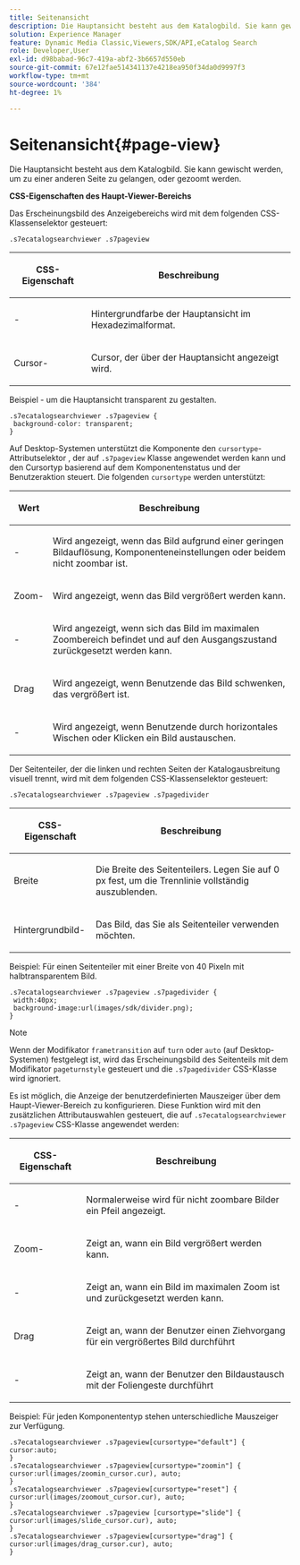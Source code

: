 ```yaml
---
title: Seitenansicht
description: Die Hauptansicht besteht aus dem Katalogbild. Sie kann gewischt werden, um zu einer anderen Seite zu gelangen, oder gezoomt werden.
solution: Experience Manager
feature: Dynamic Media Classic,Viewers,SDK/API,eCatalog Search
role: Developer,User
exl-id: d98babad-96c7-419a-abf2-3b6657d550eb
source-git-commit: 67e12fae514341137e4218ea950f34da0d9997f3
workflow-type: tm+mt
source-wordcount: '384'
ht-degree: 1%

---
```


# Seitenansicht{#page-view}

Die Hauptansicht besteht aus dem Katalogbild. Sie kann gewischt werden, um zu einer anderen Seite zu gelangen, oder gezoomt werden.

<!--<a id="section_061E550C1C1D4DB2BD663A898895B38C"></a>-->

**CSS-Eigenschaften des Haupt-Viewer-Bereichs**

Das Erscheinungsbild des Anzeigebereichs wird mit dem folgenden CSS-Klassenselektor gesteuert:

```
.s7ecatalogsearchviewer .s7pageview
```

<table id="table_94EE3F5BBE4547C0B4943471CEE7EDE4"> 
 <thead> 
  <tr> 
   <th colname="col1" class="entry"> <p> CSS-Eigenschaft </p> </th> 
   <th colname="col2" class="entry"> <p>Beschreibung </p> </th> 
  </tr> 
 </thead>
 <tbody> 
  <tr> 
   <td colname="col1"> <p> <span class="codeph">-</span> </p> </td> 
   <td colname="col2"> <p> Hintergrundfarbe der Hauptansicht im Hexadezimalformat. </p> </td> 
  </tr> 
  <tr> 
   <td colname="col1"> <p> <span class="codeph"> Cursor-</span> </p> </td> 
   <td colname="col2"> <p>Cursor, der über der Hauptansicht angezeigt wird. </p> </td> 
  </tr> 
 </tbody> 
</table>

Beispiel - um die Hauptansicht transparent zu gestalten.

```
.s7ecatalogsearchviewer .s7pageview { 
 background-color: transparent; 
}
```

Auf Desktop-Systemen unterstützt die Komponente den `cursortype`-Attributselektor , der auf `.s7pageview` Klasse angewendet werden kann und den Cursortyp basierend auf dem Komponentenstatus und der Benutzeraktion steuert. Die folgenden `cursortype` werden unterstützt:

<table id="table_45B83F6CCDE84C36B0E087CA9144BFE6"> 
 <thead> 
  <tr> 
   <th colname="col1" class="entry"> <p>Wert </p> </th> 
   <th colname="col2" class="entry"> <p>Beschreibung </p> </th> 
  </tr> 
 </thead>
 <tbody> 
  <tr> 
   <td colname="col1"> <p> <span class="codeph">-</span> </p> </td> 
   <td colname="col2"> <p>Wird angezeigt, wenn das Bild aufgrund einer geringen Bildauflösung, Komponenteneinstellungen oder beidem nicht zoombar ist. </p> </td> 
  </tr> 
  <tr> 
   <td colname="col1"> <p> <span class="codeph"> Zoom-</span> </p> </td> 
   <td colname="col2"> <p>Wird angezeigt, wenn das Bild vergrößert werden kann. </p> </td> 
  </tr> 
  <tr> 
   <td colname="col1"> <p> <span class="codeph">-</span> </p> </td> 
   <td colname="col2"> <p>Wird angezeigt, wenn sich das Bild im maximalen Zoombereich befindet und auf den Ausgangszustand zurückgesetzt werden kann. </p> </td> 
  </tr> 
  <tr> 
   <td colname="col1"> <p> <span class="codeph"> Drag </span> </p> </td> 
   <td colname="col2"> <p>Wird angezeigt, wenn Benutzende das Bild schwenken, das vergrößert ist. </p> </td> 
  </tr> 
  <tr> 
   <td colname="col1"> <p> <span class="codeph">-</span> </p> </td> 
   <td colname="col2"> <p>Wird angezeigt, wenn Benutzende durch horizontales Wischen oder Klicken ein Bild austauschen. </p> </td> 
  </tr> 
 </tbody> 
</table>

Der Seitenteiler, der die linken und rechten Seiten der Katalogausbreitung visuell trennt, wird mit dem folgenden CSS-Klassenselektor gesteuert:

`.s7ecatalogsearchviewer .s7pageview .s7pagedivider`

<table id="table_77EBC9A77BF14CF4974F8F43C709A207"> 
 <thead> 
  <tr> 
   <th colname="col1" class="entry"> <p> CSS-Eigenschaft </p> </th> 
   <th colname="col2" class="entry"> <p>Beschreibung </p> </th> 
  </tr> 
 </thead>
 <tbody> 
  <tr> 
   <td colname="col1"> <p> <span class="codeph"> Breite </span> </p> </td> 
   <td colname="col2"> <p> Die Breite des Seitenteilers. Legen Sie auf <span class="codeph"> 0 </span> px fest, um die Trennlinie vollständig auszublenden. </p> </td> 
  </tr> 
  <tr> 
   <td colname="col1"> <p> <span class="codeph"> Hintergrundbild-</span> </p> </td> 
   <td colname="col2"> <p>Das Bild, das Sie als Seitenteiler verwenden möchten. </p> </td> 
  </tr> 
 </tbody> 
</table>

Beispiel: Für einen Seitenteiler mit einer Breite von 40 Pixeln mit halbtransparentem Bild.

```
.s7ecatalogsearchviewer .s7pageview .s7pagedivider { 
 width:40px; 
 background-image:url(images/sdk/divider.png); 
}
```

>[!NOTE]
>
>Wenn der Modifikator `frametransition` auf `turn` oder `auto` (auf Desktop-Systemen) festgelegt ist, wird das Erscheinungsbild des Seitenteils mit dem Modifikator `pageturnstyle` gesteuert und die `.s7pagedivider` CSS-Klasse wird ignoriert.

Es ist möglich, die Anzeige der benutzerdefinierten Mauszeiger über dem Haupt-Viewer-Bereich zu konfigurieren. Diese Funktion wird mit den zusätzlichen Attributauswahlen gesteuert, die auf `.s7ecatalogsearchviewer .s7pageview` CSS-Klasse angewendet werden:

<table id="table_908164DECF9347A19A9696A23BBDB1A2"> 
 <thead> 
  <tr> 
   <th colname="col1" class="entry"> <p> CSS-Eigenschaft </p> </th> 
   <th colname="col2" class="entry"> <p>Beschreibung </p> </th> 
  </tr> 
 </thead>
 <tbody> 
  <tr> 
   <td colname="col1"> <p> <span class="codeph">-</span> </p> </td> 
   <td colname="col2"> <p> Normalerweise wird für nicht zoombare Bilder ein Pfeil angezeigt. </p> </td> 
  </tr> 
  <tr> 
   <td colname="col1"> <p> <span class="codeph"> Zoom-</span> </p> </td> 
   <td colname="col2"> <p> Zeigt an, wann ein Bild vergrößert werden kann. </p> </td> 
  </tr> 
  <tr> 
   <td colname="col1"> <p> <span class="codeph">-</span> </p> </td> 
   <td colname="col2"> <p>Zeigt an, wann ein Bild im maximalen Zoom ist und zurückgesetzt werden kann. </p> </td> 
  </tr> 
  <tr> 
   <td colname="col1"> <p> <span class="codeph"> Drag </span> </p> </td> 
   <td colname="col2"> <p>Zeigt an, wann der Benutzer einen Ziehvorgang für ein vergrößertes Bild durchführt </p> </td> 
  </tr> 
  <tr> 
   <td colname="col1"> <p> <span class="codeph">-</span> </p> </td> 
   <td colname="col2"> <p>Zeigt an, wann der Benutzer den Bildaustausch mit der Foliengeste durchführt </p> </td> 
  </tr> 
 </tbody> 
</table>

Beispiel: Für jeden Komponententyp stehen unterschiedliche Mauszeiger zur Verfügung.

```
.s7ecatalogsearchviewer .s7pageview[cursortype="default"] { 
cursor:auto; 
} 
.s7ecatalogsearchviewer .s7pageview[cursortype="zoomin"] { 
cursor:url(images/zoomin_cursor.cur), auto; 
} 
.s7ecatalogsearchviewer .s7pageview[cursortype="reset"] { 
cursor:url(images/zoomout_cursor.cur), auto; 
} 
.s7ecatalogsearchviewer .s7pageview [cursortype="slide"] { 
cursor:url(images/slide_cursor.cur), auto; 
} 
.s7ecatalogsearchviewer .s7pageview[cursortype="drag"] { 
cursor:url(images/drag_cursor.cur), auto; 
}
```
